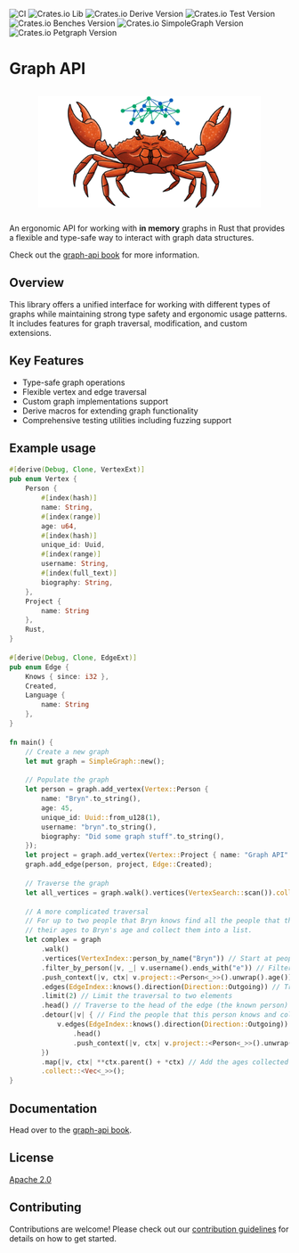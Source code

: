 ![CI](https://github.com/BrynCooke/graph-api/actions/workflows/continuous-integration.yml/badge.svg)
![Crates.io Lib](https://img.shields.io/crates/v/graph-api-lib?label=graph-api-lib)
![Crates.io Derive Version](https://img.shields.io/crates/v/graph-api-derive?label=graph-api-derive)
![Crates.io Test Version](https://img.shields.io/crates/v/graph-api-test?label=graph-api-test)
![Crates.io Benches Version](https://img.shields.io/crates/v/graph-api-benches?label=graph-api-benches)
![Crates.io SimpoleGraph Version](https://img.shields.io/crates/v/graph-api-simplegraph?label=graph-api-simplegraph)
![Crates.io Petgraph Version](https://img.shields.io/crates/v/graph-api-petgraph?label=graph-api-petgraph)

# Graph API

<img src="graph-api-book/src/mascot.png" width="400" height="200" style="display: block; padding: 1em; margin: 0 auto" alt="GraphApi mascot">

An ergonomic API for working with **in memory** graphs in Rust that provides a flexible and type-safe way to interact
with graph data
structures.

Check out the [graph-api book](https://bryncooke.github.io/graph-api/) for more information.

## Overview

This library offers a unified interface for working with different types of graphs while maintaining strong type safety
and ergonomic usage patterns. It includes features for graph traversal, modification, and custom extensions.

## Key Features

- Type-safe graph operations
- Flexible vertex and edge traversal
- Custom graph implementations support
- Derive macros for extending graph functionality
- Comprehensive testing utilities including fuzzing support

## Example usage

```rust
#[derive(Debug, Clone, VertexExt)]
pub enum Vertex {
    Person {
        #[index(hash)]
        name: String,
        #[index(range)]
        age: u64,
        #[index(hash)]
        unique_id: Uuid,
        #[index(range)]
        username: String,
        #[index(full_text)]
        biography: String,
    },
    Project {
        name: String
    },
    Rust,
}

#[derive(Debug, Clone, EdgeExt)]
pub enum Edge {
    Knows { since: i32 },
    Created,
    Language {
        name: String
    },
}

fn main() {
    // Create a new graph
    let mut graph = SimpleGraph::new();

    // Populate the graph
    let person = graph.add_vertex(Vertex::Person {
        name: "Bryn".to_string(),
        age: 45,
        unique_id: Uuid::from_u128(1),
        username: "bryn".to_string(),
        biography: "Did some graph stuff".to_string(),
    });
    let project = graph.add_vertex(Vertex::Project { name: "Graph API".to_string() });
    graph.add_edge(person, project, Edge::Created);

    // Traverse the graph
    let all_vertices = graph.walk().vertices(VertexSearch::scan()).collect::<Vec<_>>();

    // A more complicated traversal
    // For up to two people that Bryn knows find all the people that they know and add
    // their ages to Bryn's age and collect them into a list.
    let complex = graph
        .walk()
        .vertices(VertexIndex::person_by_name("Bryn")) // Start at people named Bryn
        .filter_by_person(|v, _| v.username().ends_with("e")) // Filter by username ending with e
        .push_context(|v, ctx| v.project::<Person<_>>().unwrap().age()) // Stash the age in the context
        .edges(EdgeIndex::knows().direction(Direction::Outgoing)) // Traverse to knows
        .limit(2) // Limit the traversal to two elements
        .head() // Traverse to the head of the edge (the known person) 
        .detour(|v| { // Find the people that this person knows and collect their ages
            v.edges(EdgeIndex::knows().direction(Direction::Outgoing))
                .head()
                .push_context(|v, ctx| v.project::<Person<_>>().unwrap().age())
        })
        .map(|v, ctx| **ctx.parent() + *ctx) // Add the ages collected during the traversal 
        .collect::<Vec<_>>();
}

```

## Documentation

Head over to the [graph-api book](https://bryncooke.github.io/graph-api/).

## License

[Apache 2.0](./LICENSE)

## Contributing

Contributions are welcome! Please check out our [contribution guidelines](CONTRIBUTING.md) for details on how to get
started.



